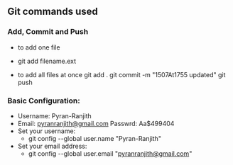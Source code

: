 ## Git commands used
### Add, Commit and Push
- to add one file
- git add filename.ext 

- to add all files at once
git add . 
git commit -m "1507At1755 updated" 
git push 

### Basic Configuration:
- Username: Pyran-Ranjith 
- Email: pyranranjith@gmail.com  Passwrd: Aa$499404
- Set your username:
    - git config --global user.name "Pyran-Ranjith"
- Set your email address:
    - git config --global user.email "pyranranjith@gmail.com"
